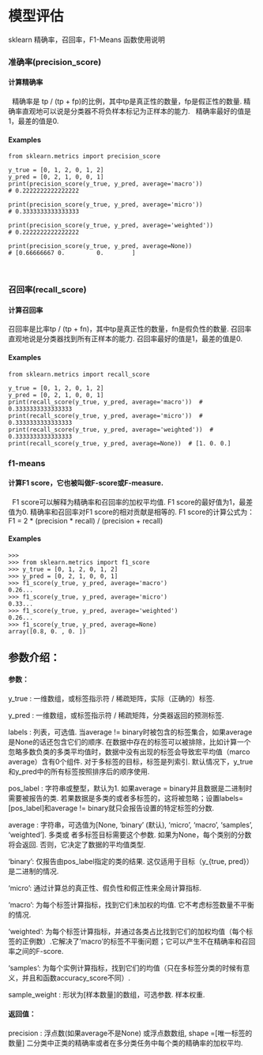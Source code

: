 # 模型评估

sklearn 精确率，召回率，F1-Means 函数使用说明


### 准确率(precision_score)

#### 计算精确率
 
精确率是 tp / (tp + fp)的比例，其中tp是真正性的数量，fp是假正性的数量. 精确率直观地可以说是分类器不将负样本标记为正样本的能力.
 
精确率最好的值是1，最差的值是0.

#### Examples

    from sklearn.metrics import precision_score

    y_true = [0, 1, 2, 0, 1, 2]
    y_pred = [0, 2, 1, 0, 0, 1]
    print(precision_score(y_true, y_pred, average='macro'))  
    # 0.2222222222222222

    print(precision_score(y_true, y_pred, average='micro'))  
    # 0.3333333333333333

    print(precision_score(y_true, y_pred, average='weighted'))  
    # 0.2222222222222222

    print(precision_score(y_true, y_pred, average=None))  
    # [0.66666667 0.         0.        ]

 


### 召回率(recall_score)

#### 计算召回率
 
召回率是比率tp / (tp + fn)，其中tp是真正性的数量，fn是假负性的数量. 召回率直观地说是分类器找到所有正样本的能力.
召回率最好的值是1，最差的值是0.

#### Examples

    from sklearn.metrics import recall_score

    y_true = [0, 1, 2, 0, 1, 2]
    y_pred = [0, 2, 1, 0, 0, 1]
    print(recall_score(y_true, y_pred, average='macro'))  # 0.3333333333333333
    print(recall_score(y_true, y_pred, average='micro'))  # 0.3333333333333333
    print(recall_score(y_true, y_pred, average='weighted'))  # 0.3333333333333333
    print(recall_score(y_true, y_pred, average=None))  # [1. 0. 0.]





###  f1-means


#### 计算F1 score，它也被叫做F-score或F-measure.
 
F1 score可以解释为精确率和召回率的加权平均值. F1 score的最好值为1，最差值为0. 精确率和召回率对F1 score的相对贡献是相等的. F1 score的计算公式为：
F1 = 2 * (precision * recall) / (precision + recall)


#### Examples

    >>>
    >>> from sklearn.metrics import f1_score
    >>> y_true = [0, 1, 2, 0, 1, 2]
    >>> y_pred = [0, 2, 1, 0, 0, 1]
    >>> f1_score(y_true, y_pred, average='macro')  
    0.26...
    >>> f1_score(y_true, y_pred, average='micro')  
    0.33...
    >>> f1_score(y_true, y_pred, average='weighted')  
    0.26...
    >>> f1_score(y_true, y_pred, average=None)
    array([0.8, 0. , 0. ])



## 参数介绍：

#### 参数：

y_true : 一维数组，或标签指示符 / 稀疏矩阵，实际（正确的）标签.

y_pred : 一维数组，或标签指示符 / 稀疏矩阵，分类器返回的预测标签.

labels : 列表，可选值. 当average != binary时被包含的标签集合，如果average是None的话还包含它们的顺序. 在数据中存在的标签可以被排除，比如计算一个忽略多数负类的多类平均值时，数据中没有出现的标签会导致宏平均值（marco average）含有0个组件. 对于多标签的目标，标签是列索引. 默认情况下，y_true和y_pred中的所有标签按照排序后的顺序使用.

pos_label : 字符串或整型，默认为1. 如果average = binary并且数据是二进制时需要被报告的类. 若果数据是多类的或者多标签的，这将被忽略；设置labels=[pos_label]和average != binary就只会报告设置的特定标签的分数.

average : 字符串，可选值为[None, ‘binary’ (默认), ‘micro’, ‘macro’, ‘samples’, ‘weighted’]. 多类或	者多标签目标需要这个参数. 如果为None，每个类别的分数将会返回. 否则，它决定了数据的平均值类型.

‘binary’: 仅报告由pos_label指定的类的结果. 这仅适用于目标（y_{true, pred}）是二进制的情况.

‘micro’: 通过计算总的真正性、假负性和假正性来全局计算指标.

‘macro’: 为每个标签计算指标，找到它们未加权的均值. 它不考虑标签数量不平衡的情况.

‘weighted’: 为每个标签计算指标，并通过各类占比找到它们的加权均值（每个标签的正例数）.它解决了’macro’的标签不平衡问题；它可以产生不在精确率和召回率之间的F-score.

‘samples’: 为每个实例计算指标，找到它们的均值（只在多标签分类的时候有意义，并且和函数accuracy_score不同）.

sample_weight : 形状为[样本数量]的数组，可选参数. 样本权重.

#### 返回值：

precision : 浮点数(如果average不是None) 或浮点数数组, shape =[唯一标签的数量]
二分类中正类的精确率或者在多分类任务中每个类的精确率的加权平均.

